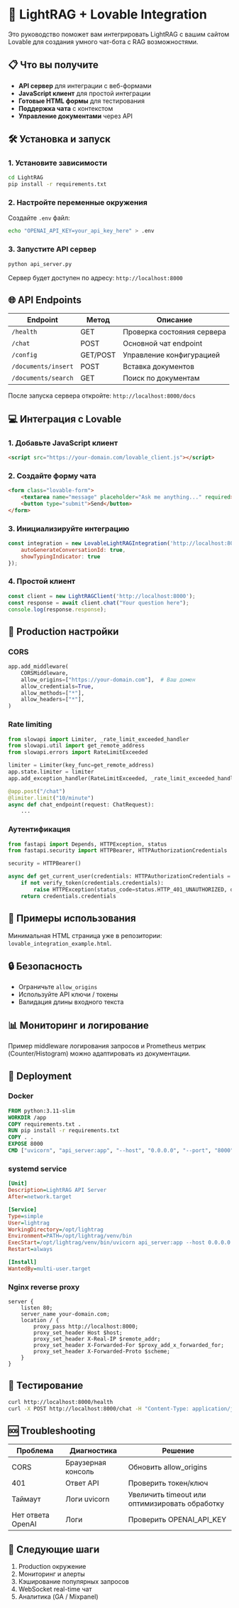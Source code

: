 # 🚀 LightRAG + Lovable Integration

Это руководство поможет вам интегрировать LightRAG с вашим сайтом Lovable для создания умного чат-бота с RAG возможностями.

## 📋 Что вы получите

- **API сервер** для интеграции с веб-формами
- **JavaScript клиент** для простой интеграции
- **Готовые HTML формы** для тестирования
- **Поддержка чата** с контекстом
- **Управление документами** через API

## 🛠️ Установка и запуск

### 1. Установите зависимости

```bash
cd LightRAG
pip install -r requirements.txt
```

### 2. Настройте переменные окружения

Создайте `.env` файл:

```bash
echo "OPENAI_API_KEY=your_api_key_here" > .env
```

### 3. Запустите API сервер

```bash
python api_server.py
```

Сервер будет доступен по адресу: `http://localhost:8000`

## 🌐 API Endpoints

| Endpoint | Метод | Описание |
|----------|-------|----------|
| `/health` | GET | Проверка состояния сервера |
| `/chat` | POST | Основной чат endpoint |
| `/config` | GET/POST | Управление конфигурацией |
| `/documents/insert` | POST | Вставка документов |
| `/documents/search` | GET | Поиск по документам |

После запуска сервера откройте: `http://localhost:8000/docs`

## 💻 Интеграция с Lovable

### 1. Добавьте JavaScript клиент

```html
<script src="https://your-domain.com/lovable_client.js"></script>
```

### 2. Создайте форму чата

```html
<form class="lovable-form">
    <textarea name="message" placeholder="Ask me anything..." required></textarea>
    <button type="submit">Send</button>
</form>
```

### 3. Инициализируйте интеграцию

```javascript
const integration = new LovableLightRAGIntegration('http://localhost:8000', {
    autoGenerateConversationId: true,
    showTypingIndicator: true
});
```

### 4. Простой клиент

```javascript
const client = new LightRAGClient('http://localhost:8000');
const response = await client.chat("Your question here");
console.log(response.response);
```

## 🔧 Production настройки

### CORS
```python
app.add_middleware(
    CORSMiddleware,
    allow_origins=["https://your-domain.com"],  # Ваш домен
    allow_credentials=True,
    allow_methods=["*"],
    allow_headers=["*"],
)
```

### Rate limiting
```python
from slowapi import Limiter, _rate_limit_exceeded_handler
from slowapi.util import get_remote_address
from slowapi.errors import RateLimitExceeded

limiter = Limiter(key_func=get_remote_address)
app.state.limiter = limiter
app.add_exception_handler(RateLimitExceeded, _rate_limit_exceeded_handler)

@app.post("/chat")
@limiter.limit("10/minute")
async def chat_endpoint(request: ChatRequest):
    ...
```

### Аутентификация
```python
from fastapi import Depends, HTTPException, status
from fastapi.security import HTTPBearer, HTTPAuthorizationCredentials

security = HTTPBearer()

async def get_current_user(credentials: HTTPAuthorizationCredentials = Depends(security)):
    if not verify_token(credentials.credentials):
        raise HTTPException(status_code=status.HTTP_401_UNAUTHORIZED, detail="Invalid authentication credentials")
    return credentials.credentials
```

## 📱 Примеры использования

Минимальная HTML страница уже в репозитории: `lovable_integration_example.html`.

## 🔒 Безопасность

- Ограничьте `allow_origins`
- Используйте API ключи / токены
- Валидация длины входного текста

## 📊 Мониторинг и логирование

Пример middleware логирования запросов и Prometheus метрик (Counter/Histogram) можно адаптировать из документации.

## 🚀 Deployment

### Docker
```dockerfile
FROM python:3.11-slim
WORKDIR /app
COPY requirements.txt .
RUN pip install -r requirements.txt
COPY . .
EXPOSE 8000
CMD ["uvicorn", "api_server:app", "--host", "0.0.0.0", "--port", "8000"]
```

### systemd service
```ini
[Unit]
Description=LightRAG API Server
After=network.target

[Service]
Type=simple
User=lightrag
WorkingDirectory=/opt/lightrag
Environment=PATH=/opt/lightrag/venv/bin
ExecStart=/opt/lightrag/venv/bin/uvicorn api_server:app --host 0.0.0.0 --port 8000
Restart=always

[Install]
WantedBy=multi-user.target
```

### Nginx reverse proxy
```nginx
server {
    listen 80;
    server_name your-domain.com;
    location / {
        proxy_pass http://localhost:8000;
        proxy_set_header Host $host;
        proxy_set_header X-Real-IP $remote_addr;
        proxy_set_header X-Forwarded-For $proxy_add_x_forwarded_for;
        proxy_set_header X-Forwarded-Proto $scheme;
    }
}
```

## 🧪 Тестирование

```bash
curl http://localhost:8000/health
curl -X POST http://localhost:8000/chat -H "Content-Type: application/json" -d '{"message":"Hello"}'
```

## 🆘 Troubleshooting

| Проблема | Диагностика | Решение |
|----------|------------|---------|
| CORS | Браузерная консоль | Обновить allow_origins |
| 401 | Ответ API | Проверить токен/ключ |
| Таймаут | Логи uvicorn | Увеличить timeout или оптимизировать обработку |
| Нет ответа OpenAI | Логи | Проверить OPENAI_API_KEY |

## 🎯 Следующие шаги

1. Production окружение
2. Мониторинг и алерты
3. Кэширование популярных запросов
4. WebSocket real-time чат
5. Аналитика (GA / Mixpanel)
